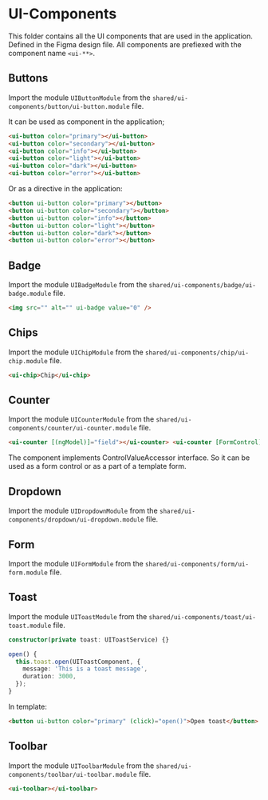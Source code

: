 # UI-Components

This folder contains all the UI components that are used in the application. Defined in the
Figma design file. All components are prefiexed with the component name `<ui-**>`.

## Buttons

Import the module `UIButtonModule` from the `shared/ui-components/button/ui-button.module` file.

It can be used as component in the application;

```html
<ui-button color="primary"></ui-button>
<ui-button color="secondary"></ui-button>
<ui-button color="info"></ui-button>
<ui-button color="light"></ui-button>
<ui-button color="dark"></ui-button>
<ui-button color="error"></ui-button>
```

Or as a directive in the application:

```html
<button ui-button color="primary"></button>
<button ui-button color="secondary"></button>
<button ui-button color="info"></button>
<button ui-button color="light"></button>
<button ui-button color="dark"></button>
<button ui-button color="error"></button>
```

## Badge

Import the module `UIBadgeModule` from the `shared/ui-components/badge/ui-badge.module` file.

```html
<img src="" alt="" ui-badge value="0" />
```

## Chips

Import the module `UIChipModule` from the `shared/ui-components/chip/ui-chip.module` file.

```html
<ui-chip>Chip</ui-chip>
```

## Counter

Import the module `UICounterModule` from the `shared/ui-components/counter/ui-counter.module` file.

```html
<ui-counter [(ngModel)]="field"></ui-counter> <ui-counter [FormControl]="field"></ui-counter>
```

The component implements ControlValueAccessor interface. So it can be used as a form control or as a part of a template form.

## Dropdown

Import the module `UIDropdownModule` from the `shared/ui-components/dropdown/ui-dropdown.module` file.

## Form

Import the module `UIFormModule` from the `shared/ui-components/form/ui-form.module` file.

## Toast

Import the module `UIToastModule` from the `shared/ui-components/toast/ui-toast.module` file.

```ts
constructor(private toast: UIToastService) {}

open() {
  this.toast.open(UIToastComponent, {
	message: 'This is a toast message',
	duration: 3000,
  });
}

```

In template:

```html
<button ui-button color="primary" (click)="open()">Open toast</button>
```

## Toolbar

Import the module `UIToolbarModule` from the `shared/ui-components/toolbar/ui-toolbar.module` file.

```html
<ui-toolbar></ui-toolbar>
```
